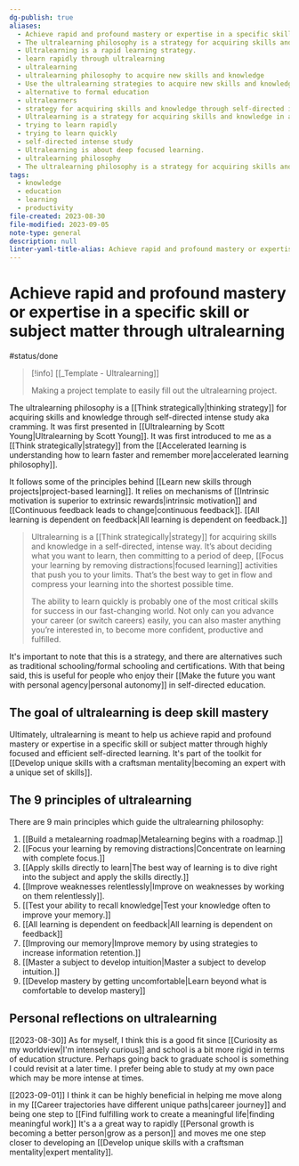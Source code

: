 ```yaml
---
dg-publish: true
aliases:
  - Achieve rapid and profound mastery or expertise in a specific skill or subject matter through ultralearning
  - The ultralearning philosophy is a strategy for acquiring skills and knowledge through self-directed cramming.
  - Ultralearning is a rapid learning strategy.
  - learn rapidly through ultralearning
  - ultralearning
  - ultralearning philosophy to acquire new skills and knowledge
  - Use the ultralearning strategies to acquire new skills and knowledge.
  - alternative to formal education
  - ultralearners
  - strategy for acquiring skills and knowledge through self-directed intense study aka cramming
  - Ultralearning is a strategy for acquiring skills and knowledge in a self-directed and intense method.
  - trying to learn rapidly
  - trying to learn quickly
  - self-directed intense study
  - Ultralearning is about deep focused learning.
  - ultralearning philosophy
  - The ultralearning philosophy is a strategy for acquiring skills and knowledge through self-directed intense cramming.
tags:
  - knowledge
  - education
  - learning
  - productivity
file-created: 2023-08-30
file-modified: 2023-09-05
note-type: general
description: null
linter-yaml-title-alias: Achieve rapid and profound mastery or expertise in a specific skill or subject matter through ultralearning
---
```


# Achieve rapid and profound mastery or expertise in a specific skill or subject matter through ultralearning

#status/done 

> [!info] [[_Template - Ultralearning]]
>
> Making a project template to easily fill out the ultralearning project.

The ultralearning philosophy is a [[Think strategically|thinking strategy]] for acquiring skills and knowledge through self-directed intense study aka cramming. It was first presented in [[Ultralearning by Scott Young|Ultralearning by Scott Young]]. It was first introduced to me as a [[Think strategically|strategy]] from the [[Accelerated learning is understanding how to learn faster and remember more|accelerated learning philosophy]].

It follows some of the principles behind [[Learn new skills through projects|project-based learning]]. It relies on mechanisms of [[Intrinsic motivation is superior to extrinsic rewards|intrinsic motivation]] and [[Continuous feedback leads to change|continuous feedback]]. [[All learning is dependent on feedback|All learning is dependent on feedback.]]

> Ultralearning is a [[Think strategically|strategy]] for acquiring skills and knowledge in a self-directed, intense way. It’s about deciding what you want to learn, then committing to a period of deep, [[Focus your learning by removing distractions|focused learning]] activities that push you to your limits. That’s the best way to get in flow and compress your learning into the shortest possible time.
>
> The ability to learn quickly is probably one of the most critical skills for success in our fast-changing world. Not only can you advance your career (or switch careers) easily, you can also master anything you’re interested in, to become more confident, productive and fulfilled.

It's important to note that this is a strategy, and there are alternatives such as traditional schooling/formal schooling and certifications. With that being said, this is useful for people who enjoy their [[Make the future you want with personal agency|personal autonomy]] in self-directed education.

## The goal of ultralearning is deep skill mastery

Ultimately, ultralearning is meant to help us achieve rapid and profound mastery or expertise in a specific skill or subject matter through highly focused and efficient self-directed learning. It's part of the toolkit for [[Develop unique skills with a craftsman mentality|becoming an expert with a unique set of skills]].

## The 9 principles of ultralearning

There are 9 main principles which guide the ultralearning philosophy:

1. [[Build a metalearning roadmap|Metalearning begins with a roadmap.]]
2. [[Focus your learning by removing distractions|Concentrate on learning with complete focus.]] 
3. [[Apply skills directly to learn|The best way of learning is to dive right into the subject and apply the skills directly.]]
4. [[Improve weaknesses relentlessly|Improve on weaknesses by working on them relentlessly]]. 
5. [[Test your ability to recall knowledge|Test your knowledge often to improve your memory.]]
6. [[All learning is dependent on feedback|All learning is dependent on feedback]]
7. [[Improving our memory|Improve memory by using strategies to increase information retention.]]
8. [[Master a subject to develop intuition|Master a subject to develop intuition.]]
9. [[Develop mastery by getting uncomfortable|Learn beyond what is comfortable to develop mastery]]

## Personal reflections on ultralearning

[[2023-08-30]] As for myself, I think this is a good fit since [[Curiosity as my worldview|I'm intensely curious]] and school is a bit more rigid in terms of education structure. Perhaps going back to graduate school is something I could revisit at a later time. I prefer being able to study at my own pace which may be more intense at times.

[[2023-09-01]] I think it can be highly beneficial in helping me move along in my [[Career trajectories have different unique paths|career journey]] and being one step to [[Find fulfilling work to create a meaningful life|finding meaningful work]] It's a a great way to rapidly [[Personal growth is becoming a better person|grow as a person]] and moves me one step closer to developing an [[Develop unique skills with a craftsman mentality|expert mentality]].
